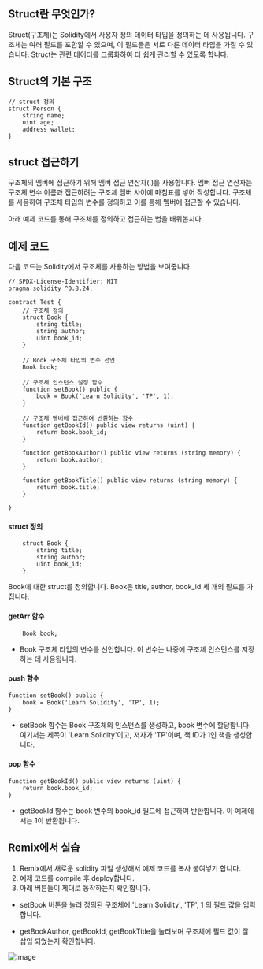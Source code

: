 ## Struct란 무엇인가?

Struct(구조체)는 Solidity에서 사용자 정의 데이터 타입을 정의하는 데 사용됩니다. 구조체는 여러 필드를 포함할 수 있으며, 이 필드들은 서로 다른 데이터 타입을 가질 수 있습니다. Struct는 관련 데이터를 그룹화하여 더 쉽게 관리할 수 있도록 합니다.

## Struct의 기본 구조

```solidity
// struct 정의
struct Person {
    string name;
    uint age;
    address wallet;
}
```

## struct 접근하기

구조체의 멤버에 접근하기 위해 멤버 접근 연산자(.)를 사용합니다. 멤버 접근 연산자는 구조체 변수 이름과 접근하려는 구조체 멤버 사이에 마침표를 넣어 작성합니다. 구조체를 사용하여 구조체 타입의 변수를 정의하고 이를 통해 멤버에 접근할 수 있습니다.  

아래 예제 코드를 통해 구조체를 정의하고 접근하는 법을 배워봅시다. 

## 예제 코드

다음 코드는 Solidity에서 구조체를 사용하는 방법을 보여줍니다.

```solidity
// SPDX-License-Identifier: MIT
pragma solidity ^0.8.24;

contract Test {
    // 구조체 정의
    struct Book { 
        string title;
        string author;
        uint book_id;
    }
    
    // Book 구조체 타입의 변수 선언
    Book book;

    // 구조체 인스턴스 설정 함수
    function setBook() public {
        book = Book('Learn Solidity', 'TP', 1);
    }

    // 구조체 멤버에 접근하여 반환하는 함수
    function getBookId() public view returns (uint) {
        return book.book_id;
    }

    function getBookAuthor() public view returns (string memory) {
        return book.author;
    }

    function getBookTitle() public view returns (string memory) {
        return book.title;
    }

}
```

#### struct 정의

```solidity
    struct Book { 
        string title;
        string author;
        uint book_id;
    }
```

Book에 대한 struct를 정의합니다. Book은 title, author, book_id 세 개의 필드를 가집니다.


#### getArr 함수

```solidity
    Book book;
```
- Book 구조체 타입의 변수를 선언합니다. 이 변수는 나중에 구조체 인스턴스를 저장하는 데 사용됩니다.

#### push 함수
```solidity
function setBook() public {
    book = Book('Learn Solidity', 'TP', 1);
}

```
- setBook 함수는 Book 구조체의 인스턴스를 생성하고, book 변수에 할당합니다. 여기서는 제목이 'Learn Solidity'이고, 저자가 'TP'이며, 책 ID가 1인 책을 생성합니다.

#### pop 함수
```solidity
function getBookId() public view returns (uint) {
    return book.book_id;
}
```
- getBookId 함수는 book 변수의 book_id 필드에 접근하여 반환합니다. 이 예제에서는 1이 반환됩니다.

## Remix에서 실습 
1. Remix에서 새로운 solidity 파일 생성해서 예제 코드를 복사 붙여넣기 합니다.
2. 예제 코드를 compile 후 deploy합니다.
3. 아래 버튼들이 제대로 동작하는지 확인합니다.

- setBook 버튼을 눌러 정의된 구조체에 'Learn Solidity', 'TP', 1 의 필드 값을 입력합니다. </br>  

- getBookAuthor, getBookId, getBookTitle을 눌러보며 구조체에 필드 값이 잘 삽입 되었는지 확인합니다. 

![image](https://github.com/Joon2000/Solidity-modules/assets/87323564/8eda4ea2-b365-4dbe-b390-b1ac33119e27)









